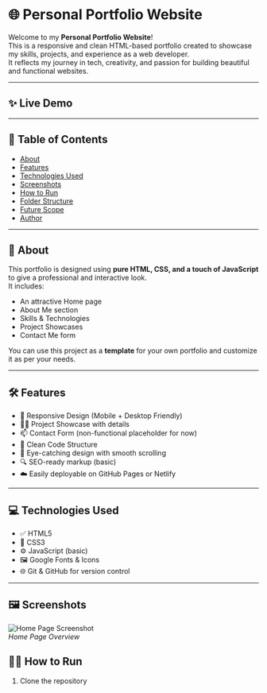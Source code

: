 # 🌐 Personal Portfolio Website

Welcome to my **Personal Portfolio Website**!  
This is a responsive and clean HTML-based portfolio created to showcase my skills, projects, and experience as a web developer.  
It reflects my journey in tech, creativity, and passion for building beautiful and functional websites.

---

## ✨ Live Demo




---

## 📌 Table of Contents

- [About](#about)
- [Features](#features)
- [Technologies Used](#technologies-used)
- [Screenshots](#screenshots)
- [How to Run](#how-to-run)
- [Folder Structure](#folder-structure)
- [Future Scope](#future-scope)
- [Author](#author)

---

## 📖 About

This portfolio is designed using **pure HTML, CSS, and a touch of JavaScript** to give a professional and interactive look.  
It includes:
- An attractive Home page
- About Me section
- Skills & Technologies
- Project Showcases
- Contact Me form

You can use this project as a **template** for your own portfolio and customize it as per your needs.

---

## 🛠️ Features

- 🌟 Responsive Design (Mobile + Desktop Friendly)
- 🧑‍💻 Project Showcase with details
- 📫 Contact Form (non-functional placeholder for now)
- 📁 Clean Code Structure
- 🎨 Eye-catching design with smooth scrolling
- 🔍 SEO-ready markup (basic)
- ☁️ Easily deployable on GitHub Pages or Netlify

---

## 💻 Technologies Used

- ✅ HTML5  
- 🎨 CSS3  
- ⚙️ JavaScript (basic)  
- 🖼️ Google Fonts & Icons  
- 🌐 Git & GitHub for version control  

---

## 🖼️ Screenshots
![Home Page Screenshot](assets/screenshot-home.png)  
*Home Page Overview*






## 🧑‍🏫 How to Run

1. Clone the repository  
```bash


